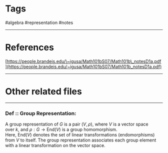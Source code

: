 # Tags
#algebra #representation #notes 

---

# References
[https://people.brandeis.edu/\~igusa/Math101bS07/Math101b\_notesD1a.pdf](https://people.brandeis.edu/~igusa/Math101bS07/Math101b_notesD1a.pdf)

---


# Other related files


---

### Def :: Group Representation: 
A group representation of $G$ is a pair $(V, \rho)$, where $V$ is a vector space over $k$, and $\rho : G \to \text{End}(V)$ is a group homomorphism. Here, $\text{End}(V)$ denotes the set of linear transformations (endomorphisms) from $V$ to itself. The group representation associates each group element with a linear transformation on the vector space.